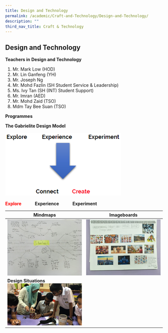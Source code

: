 ```yaml
---
title: Design and Technology
permalink: /academic/Craft-and-Technology/Design-and-Technology/
description: ""
third_nav_title: Craft & Technology
---
```

## Design and Technology 

**Teachers in** **Design and Technology**

1.  Mr. Mark Low (HOD)
2.  Mr. Lin Ganfeng (YH)
3.  Mr. Joseph Ng
4.  Mr. Mohd Fazlin (SH Student Service & Leadership)
5.  Ms. Ivy Tan (SH (INT) Student Support) 
6.  Mr. Imran (AED)
7.  Mr. Mohd Zaid (TSO)
8.  Mdm Tay Bee Suan (TSO)

**Programmes**  
  
**The Gabrielite Design Model**

![](/images/The%20Gabrielite%20Design%20Model.png)

<b><Font COLOR=Red>Explore</font></b>           <b>Experience</b>           <b>Experiment</b>



| Mindmaps | Imageboards | 
| -------- | -------- | 
|   ![](/images/Mindmaps.jpeg)   |  ![](/images/Imageboards.jpeg)    |
| **Design Situations**<br>![](/images/Design%20situations.jpeg)   |


